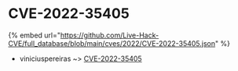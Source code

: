 # CVE-2022-35405
{% embed url="https://github.com/Live-Hack-CVE/full_database/blob/main/cves/2022/CVE-2022-35405.json" %}

* viniciuspereiras ~> [CVE-2022-35405](https://www.alice-snow.ru/2022/database/cve-2022-35405/cve-2022-35405-viniciuspereiras)